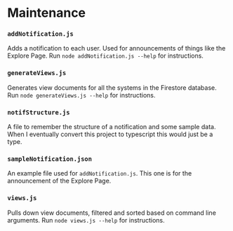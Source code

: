 # Maintenance

### `addNotification.js`
Adds a notification to each user. Used for announcements of things like the Explore Page. Run `node addNotification.js --help` for instructions.

### `generateViews.js`
Generates view documents for all the systems in the Firestore database. Run `node generateViews.js --help` for instructions.

### `notifStructure.js`
A file to remember the structure of a notification and some sample data. When I eventually convert this project to typescript this would just be a type.

### `sampleNotification.json`
An example file used for `addNotification.js`. This one is for the announcement of the Explore Page.

### `views.js`
Pulls down view documents, filtered and sorted based on command line arguments. Run `node views.js --help` for instructions.

